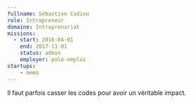 ```yaml
---
fullname: Sébastien Cadiou
role: Intrapreneur
domaine: Intraprenariat
missions:
  - start: 2016-04-01
    end: 2017-11-01
    status: admin
    employer: pole-emploi
startups:
    - memo
---
```


Il faut parfois casser les codes pour avoir un véritable impact.

